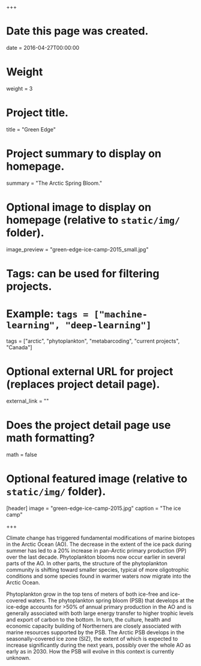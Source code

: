 +++
# Date this page was created.
date = 2016-04-27T00:00:00

# Weight
weight = 3

# Project title.
title = "Green Edge"

# Project summary to display on homepage.
summary = "The Arctic Spring Bloom."

# Optional image to display on homepage (relative to `static/img/` folder).
image_preview = "green-edge-ice-camp-2015_small.jpg"

# Tags: can be used for filtering projects.
# Example: `tags = ["machine-learning", "deep-learning"]`
tags = ["arctic", "phytoplankton", "metabarcoding",  "current projects", "Canada"]

# Optional external URL for project (replaces project detail page).
external_link = ""

# Does the project detail page use math formatting?
math = false

# Optional featured image (relative to `static/img/` folder).
[header]
image = "green-edge-ice-camp-2015.jpg"
caption = "The ice camp"

+++

Climate change has triggered fundamental modifications of marine biotopes in the Arctic Ocean (AO). The decrease in the extent of the ice pack during summer has led to a 20% increase in pan-Arctic primary production (PP) over the last decade. Phytoplankton blooms now occur earlier in several parts of the AO. In other parts, the structure of the phytoplankton community is shifting toward smaller species, typical of more oligotrophic conditions and some species found in warmer waters now migrate into the Arctic Ocean.

Phytoplankton grow in the top tens of meters of both ice-free and ice-covered waters. The phytoplankton spring bloom (PSB) that develops at the ice-edge accounts for >50% of annual primary production in the AO and is generally associated with both large energy transfer to higher trophic levels and export of carbon to the bottom. In turn, the culture, health and economic capacity building of Northerners are closely associated with marine resources supported by the PSB. The Arctic PSB develops in the seasonally-covered ice zone (SIZ), the extent of which is expected to increase significantly during the next years, possibly over the whole AO as early as in 2030. How the PSB will evolve in this context is currently unknown.
